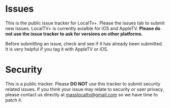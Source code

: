 # Issues

This is the public issue tracker for LocalTv+. Please the issues tab to submit new issues.  LocalTV+ is currently avialble for iOS and AppleTV. **Please do not use the issue tracker to ask for versions on other platforms.**

Before  submitting an issue, check and see if it has already been submitted. It is very helpful if you tag it with AppleTV or iOS. 

# Security

This is a public tracker. Please **DO NOT** use this tracker to submit security related issues. If you think your issue may relate to security or user privacy, please contact us directly at masslocaltv@gmail.com so we have time to patch it. 
